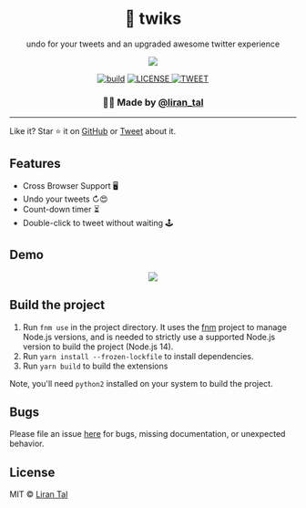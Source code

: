 <h1 align="center">🚀 twiks</h1>
<p align="center">undo for your tweets and an upgraded awesome twitter experience</p>

<p align="center">
  <img src="https://github.com/lirantal/twiks/blob/master/.github/demo-1.png" />
</p>

<div align="center">
  <a href="https://github.com/lirantal/twiks/actions?workflow=CI"><img src="https://github.com/lirantal/twiks/workflows/CI/badge.svg" alt="build"/></a>
  <a href="https://github.com/abhijithvijayan/web-extension-starter/blob/master/LICENSE">
    <img src="https://img.shields.io/github/license/abhijithvijayan/web-extension-starter.svg" alt="LICENSE" />
  </a>
  <a href="https://twitter.com/intent/tweet?text=Check%20out%20%F0%9F%9A%80%20twiks%20%E2%9C%A8%20by%20%40liran_tal%0A%0Aundo%20for%20your%20tweets%20and%20an%20upgraded%20awesome%20twitter%20experience:%20https%3A%2F%2Fgithub.com%2Flirantal%2Ftwiks%0A%0A%23twitter%20%23webextension%20%23indiedev%20%23chrome">
     <img src="https://img.shields.io/twitter/url/http/shields.io.svg?style=social" alt="TWEET" />
  </a>
</div>
<h3 align="center">🙋‍♂️ Made by <a href="https://twitter.com/liran_tal">@liran_tal</a></h3>
<hr />

Like it? Star ⭐️ it on [GitHub](https://github.com/lirantal/twiks/stargazers) or [Tweet](https://twitter.com/intent/tweet?text=Check%20out%20%F0%9F%9A%80%20twiks%20%E2%9C%A8%20by%20%40liran_tal%0A%0Aundo%20for%20your%20tweets%20and%20an%20upgraded%20awesome%20twitter%20experience:%20https%3A%2F%2Fgithub.com%2Flirantal%2Ftwiks%0A%0A%23twitter%20%23webextension%20%23indiedev%20%23chrome) about it.

## Features

- Cross Browser Support 🖥
- Undo your tweets ↻😍
- Count-down timer ⏳
- Double-click to tweet without waiting 🕹

## Demo

<p align="center">
  <img src="https://github.com/lirantal/twiks/blob/master/.github/demo-1.gif" />
</p>

## Build the project

1. Run `fnm use` in the project directory. It uses the [fnm](https://github.com/Schniz/fnm) project to manage Node.js versions, and is needed to strictly use a supported Node.js version to build the project (Node.js 14).
2. Run `yarn install --frozen-lockfile` to install dependencies.
3. Run `yarn build` to build the extensions

Note, you'll need `python2` installed on your system to build the project.

## Bugs

Please file an issue [here](https://github.com/lirantal/twiks/issues/new) for bugs, missing documentation, or unexpected behavior.

## License

MIT © [Liran Tal](https://github.com/lirantal/twiks)
